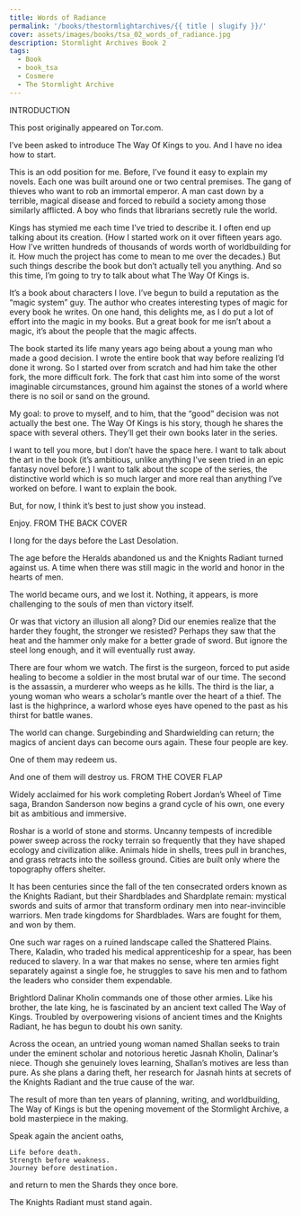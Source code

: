 ```yaml
---
title: Words of Radiance
permalink: '/books/thestormlightarchives/{{ title | slugify }}/'
cover: assets/images/books/tsa_02_words_of_radiance.jpg
description: Stormlight Archives Book 2
tags:
  - Book
  - book_tsa
  - Cosmere
  - The Stormlight Archive
---
```


INTRODUCTION

This post originally appeared on Tor.com.

I’ve been asked to introduce The Way Of Kings to you. And I have no idea how to start.

This is an odd position for me. Before, I’ve found it easy to explain my novels. Each one was built around one or two central premises. The gang of thieves who want to rob an immortal emperor. A man cast down by a terrible, magical disease and forced to rebuild a society among those similarly afflicted. A boy who finds that librarians secretly rule the world.

Kings has stymied me each time I’ve tried to describe it. I often end up talking about its creation. (How I started work on it over fifteen years ago. How I’ve written hundreds of thousands of words worth of worldbuilding for it. How much the project has come to mean to me over the decades.) But such things describe the book but don’t actually tell you anything. And so this time, I’m going to try to talk about what The Way Of Kings is.

It’s a book about characters I love. I’ve begun to build a reputation as the “magic system” guy. The author who creates interesting types of magic for every book he writes. On one hand, this delights me, as I do put a lot of effort into the magic in my books. But a great book for me isn’t about a magic, it’s about the people that the magic affects.

The book started its life many years ago being about a young man who made a good decision. I wrote the entire book that way before realizing I’d done it wrong. So I started over from scratch and had him take the other fork, the more difficult fork. The fork that cast him into some of the worst imaginable circumstances, ground him against the stones of a world where there is no soil or sand on the ground.

My goal: to prove to myself, and to him, that the “good” decision was not actually the best one. The Way Of Kings is his story, though he shares the space with several others. They’ll get their own books later in the series.

I want to tell you more, but I don’t have the space here. I want to talk about the art in the book (it’s ambitious, unlike anything I’ve seen tried in an epic fantasy novel before.) I want to talk about the scope of the series, the distinctive world which is so much larger and more real than anything I’ve worked on before. I want to explain the book.

But, for now, I think it’s best to just show you instead.

Enjoy.
FROM THE BACK COVER

I long for the days before the Last Desolation.

The age before the Heralds abandoned us and the Knights Radiant turned against us. A time when there was still magic in the world and honor in the hearts of men.

The world became ours, and we lost it. Nothing, it appears, is more challenging to the souls of men than victory itself.

Or was that victory an illusion all along? Did our enemies realize that the harder they fought, the stronger we resisted? Perhaps they saw that the heat and the hammer only make for a better grade of sword. But ignore the steel long enough, and it will eventually rust away.

There are four whom we watch. The first is the surgeon, forced to put aside healing to become a soldier in the most brutal war of our time. The second is the assassin, a murderer who weeps as he kills. The third is the liar, a young woman who wears a scholar’s mantle over the heart of a thief. The last is the highprince, a warlord whose eyes have opened to the past as his thirst for battle wanes.

The world can change. Surgebinding and Shardwielding can return; the magics of ancient days can become ours again. These four people are key.

One of them may redeem us.

And one of them will destroy us.
FROM THE COVER FLAP

Widely acclaimed for his work completing Robert Jordan’s Wheel of Time saga, Brandon Sanderson now begins a grand cycle of his own, one every bit as ambitious and immersive.

Roshar is a world of stone and storms. Uncanny tempests of incredible power sweep across the rocky terrain so frequently that they have shaped ecology and civilization alike. Animals hide in shells, trees pull in branches, and grass retracts into the soilless ground. Cities are built only where the topography offers shelter.

It has been centuries since the fall of the ten consecrated orders known as the Knights Radiant, but their Shardblades and Shardplate remain: mystical swords and suits of armor that transform ordinary men into near-invincible warriors. Men trade kingdoms for Shardblades. Wars are fought for them, and won by them.

One such war rages on a ruined landscape called the Shattered Plains. There, Kaladin, who traded his medical apprenticeship for a spear, has been reduced to slavery. In a war that makes no sense, where ten armies fight separately against a single foe, he struggles to save his men and to fathom the leaders who consider them expendable.

Brightlord Dalinar Kholin commands one of those other armies. Like his brother, the late king, he is fascinated by an ancient text called The Way of Kings. Troubled by overpowering visions of ancient times and the Knights Radiant, he has begun to doubt his own sanity.

Across the ocean, an untried young woman named Shallan seeks to train under the eminent scholar and notorious heretic Jasnah Kholin, Dalinar’s niece. Though she genuinely loves learning, Shallan’s motives are less than pure. As she plans a daring theft, her research for Jasnah hints at secrets of the Knights Radiant and the true cause of the war.

The result of more than ten years of planning, writing, and worldbuilding, The Way of Kings is but the opening movement of the Stormlight Archive, a bold masterpiece in the making.

Speak again the ancient oaths,

    Life before death.
    Strength before weakness.
    Journey before destination.

and return to men the Shards they once bore.

The Knights Radiant must stand again.
